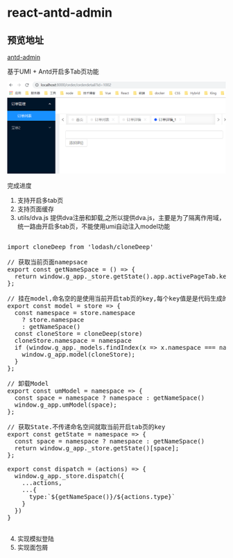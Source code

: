 # react-antd-admin

## 预览地址

<a href="https://fourleafclover.github.io/antd-admin">antd-admin</a>

基于UMI + Antd开启多Tab页功能

<img src="https://github.com/FourLeafClover/react-antd-admin/raw/master/src/assets/images/readme1.png" />

完成进度

1. 支持开启多tab页
2. 支持页面缓存
3. utils/dva.js 提供dva注册和卸载,之所以提供dva.js，主要是为了隔离作用域，统一路由开启多tab页，不能使用umi自动注入model功能
<pre>

import cloneDeep from 'lodash/cloneDeep'

// 获取当前页面namepsace
export const getNameSpace = () => {
  return window.g_app._store.getState().app.activePageTab.key;
};

// 挂在model,命名空的是使用当前开启tab页的key,每个key值是是代码生成的唯一值。保存store的作用于隔离。
export const model = store => {
  const namespace = store.namespace
    ? store.namespace
    : getNameSpace()
  const cloneStore = cloneDeep(store)
  cloneStore.namespace = namespace
  if (window.g_app._models.findIndex(x => x.namespace === namespace) < 0) {
    window.g_app.model(cloneStore);
  }
};

// 卸载Model
export const umModel = namespace => {
  const space = namespace ? namespace : getNameSpace()
  window.g_app.umModel(space);
};

// 获取State.不传递命名空间就取当前开启tab页的key
export const getState = namespace => {
  const space = namespace ? namespace : getNameSpace()
  return window.g_app._store.getState()[space];
};

export const dispatch = (actions) => {
  window.g_app._store.dispatch({
    ...actions,
    ...{
      type:`${getNameSpace()}/${actions.type}`
    }
  })
}

</pre>

4. 实现模拟登陆
5. 实现面包屑

